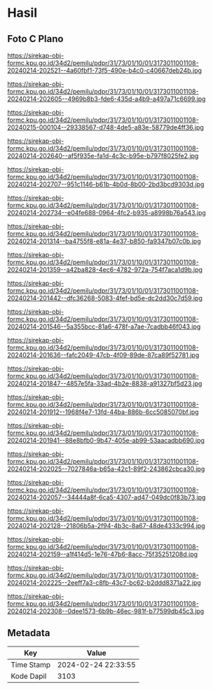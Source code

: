 # Hasil

## Foto C Plano

https://sirekap-obj-formc.kpu.go.id/34d2/pemilu/pdpr/31/73/01/10/01/3173011001108-20240214-202521--4a60fbf1-73f5-490e-b4c0-c40667deb24b.jpg

https://sirekap-obj-formc.kpu.go.id/34d2/pemilu/pdpr/31/73/01/10/01/3173011001108-20240214-202605--4969b8b3-fde6-435d-a4b9-a497a71c6699.jpg

https://sirekap-obj-formc.kpu.go.id/34d2/pemilu/pdpr/31/73/01/10/01/3173011001108-20240215-000104--29338567-d748-4de5-a83e-58779de4ff36.jpg

https://sirekap-obj-formc.kpu.go.id/34d2/pemilu/pdpr/31/73/01/10/01/3173011001108-20240214-202640--af5f935e-fa1d-4c3c-b95e-b797f8025fe2.jpg

https://sirekap-obj-formc.kpu.go.id/34d2/pemilu/pdpr/31/73/01/10/01/3173011001108-20240214-202707--951c1146-b61b-4b0d-8b00-2bd3bcd9303d.jpg

https://sirekap-obj-formc.kpu.go.id/34d2/pemilu/pdpr/31/73/01/10/01/3173011001108-20240214-202734--e04fe688-0964-4fc2-b935-a8998b76a543.jpg

https://sirekap-obj-formc.kpu.go.id/34d2/pemilu/pdpr/31/73/01/10/01/3173011001108-20240214-201314--ba4755f8-e81a-4e37-b850-fa9347b07c0b.jpg

https://sirekap-obj-formc.kpu.go.id/34d2/pemilu/pdpr/31/73/01/10/01/3173011001108-20240214-201359--a42ba828-4ec6-4782-972a-754f7aca1d9b.jpg

https://sirekap-obj-formc.kpu.go.id/34d2/pemilu/pdpr/31/73/01/10/01/3173011001108-20240214-201442--dfc36268-5083-4fef-bd5e-dc2dd30c7d59.jpg

https://sirekap-obj-formc.kpu.go.id/34d2/pemilu/pdpr/31/73/01/10/01/3173011001108-20240214-201546--5a355bcc-81a6-478f-a7ae-7cadbb46f043.jpg

https://sirekap-obj-formc.kpu.go.id/34d2/pemilu/pdpr/31/73/01/10/01/3173011001108-20240214-201636--fafc2049-47cb-4f09-89de-87ca89f52781.jpg

https://sirekap-obj-formc.kpu.go.id/34d2/pemilu/pdpr/31/73/01/10/01/3173011001108-20240214-201847--4857e5fa-33ad-4b2e-8838-a91327bf5d23.jpg

https://sirekap-obj-formc.kpu.go.id/34d2/pemilu/pdpr/31/73/01/10/01/3173011001108-20240214-201912--1968f4e7-13fd-44ba-886b-6cc5085070bf.jpg

https://sirekap-obj-formc.kpu.go.id/34d2/pemilu/pdpr/31/73/01/10/01/3173011001108-20240214-201941--88e8bfb0-9b47-405e-ab99-53aacadbb690.jpg

https://sirekap-obj-formc.kpu.go.id/34d2/pemilu/pdpr/31/73/01/10/01/3173011001108-20240214-202025--7027846a-b65a-42c1-89f2-243862cbca30.jpg

https://sirekap-obj-formc.kpu.go.id/34d2/pemilu/pdpr/31/73/01/10/01/3173011001108-20240214-202057--34444a8f-6ca5-4307-ad47-049dc0f83b73.jpg

https://sirekap-obj-formc.kpu.go.id/34d2/pemilu/pdpr/31/73/01/10/01/3173011001108-20240214-202128--21806b5a-2f94-4b3c-8a67-48de4333c994.jpg

https://sirekap-obj-formc.kpu.go.id/34d2/pemilu/pdpr/31/73/01/10/01/3173011001108-20240214-202159--a1f414d5-1e76-47b6-8acc-75f35251208d.jpg

https://sirekap-obj-formc.kpu.go.id/34d2/pemilu/pdpr/31/73/01/10/01/3173011001108-20240214-202225--2eeff7a3-c8fb-43c7-bc62-b2ddd8371a22.jpg

https://sirekap-obj-formc.kpu.go.id/34d2/pemilu/pdpr/31/73/01/10/01/3173011001108-20240214-202308--0dee1573-6b9b-46ec-981f-b77599db45c3.jpg


## Metadata

| Key        | Value               |
| ---------- | ------------------- |
| Time Stamp | 2024-02-24 22:33:55 |
| Kode Dapil | 3103                |



